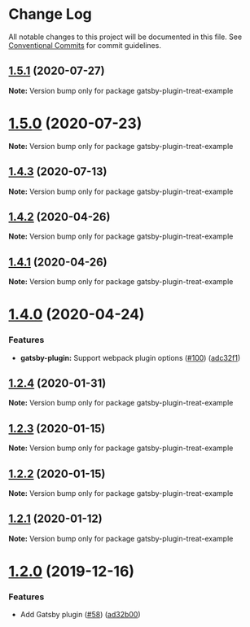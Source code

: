 # Change Log

All notable changes to this project will be documented in this file.
See [Conventional Commits](https://conventionalcommits.org) for commit guidelines.

## [1.5.1](https://github.com/seek-oss/treat/compare/v1.5.0...v1.5.1) (2020-07-27)

**Note:** Version bump only for package gatsby-plugin-treat-example





# [1.5.0](https://github.com/seek-oss/treat/compare/v1.4.3...v1.5.0) (2020-07-23)

**Note:** Version bump only for package gatsby-plugin-treat-example





## [1.4.3](https://github.com/seek-oss/treat/compare/v1.4.2...v1.4.3) (2020-07-13)

**Note:** Version bump only for package gatsby-plugin-treat-example





## [1.4.2](https://github.com/seek-oss/treat/compare/v1.4.1...v1.4.2) (2020-04-26)

**Note:** Version bump only for package gatsby-plugin-treat-example





## [1.4.1](https://github.com/seek-oss/treat/compare/v1.4.0...v1.4.1) (2020-04-26)

**Note:** Version bump only for package gatsby-plugin-treat-example





# [1.4.0](https://github.com/seek-oss/treat/compare/v1.3.0...v1.4.0) (2020-04-24)


### Features

* **gatsby-plugin:** Support webpack plugin options ([#100](https://github.com/seek-oss/treat/issues/100)) ([adc32f1](https://github.com/seek-oss/treat/commit/adc32f1))





## [1.2.4](https://github.com/seek-oss/treat/compare/v1.2.3...v1.2.4) (2020-01-31)

**Note:** Version bump only for package gatsby-plugin-treat-example





## [1.2.3](https://github.com/seek-oss/treat/compare/v1.2.2...v1.2.3) (2020-01-15)

**Note:** Version bump only for package gatsby-plugin-treat-example





## [1.2.2](https://github.com/seek-oss/treat/compare/v1.2.1...v1.2.2) (2020-01-15)

**Note:** Version bump only for package gatsby-plugin-treat-example





## [1.2.1](https://github.com/seek-oss/treat/compare/v1.2.0...v1.2.1) (2020-01-12)

**Note:** Version bump only for package gatsby-plugin-treat-example





# [1.2.0](https://github.com/seek-oss/treat/compare/v1.1.7...v1.2.0) (2019-12-16)


### Features

* Add Gatsby plugin ([#58](https://github.com/seek-oss/treat/issues/58)) ([ad32b00](https://github.com/seek-oss/treat/commit/ad32b00))
